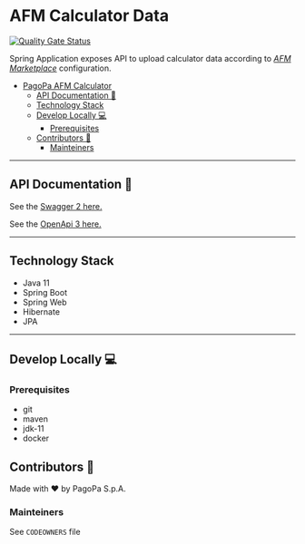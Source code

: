 # AFM Calculator Data

[![Quality Gate Status](https://sonarcloud.io/api/project_badges/measure?project=pagopa_pagopa-afm-calculator-data&metric=alert_status)](https://sonarcloud.io/dashboard?id=pagopa_pagopa-afm-calculator-data)

Spring Application exposes API to upload calculator data according to [_AFM Marketplace_](https://github.com/pagopa/pagopa-afm-marketplace-be) configuration.

- [PagoPa AFM Calculator](#pagopa-afm-calculator-data)
    - [API Documentation 📖](#api-documentation-)
    - [Technology Stack](#technology-stack)
    - [Develop Locally 💻](#develop-locally-)
        - [Prerequisites](#prerequisites-1)
    - [Contributors 👥](#contributors-)
        - [Mainteiners](#mainteiners)

---
## API Documentation 📖
See the [Swagger 2 here.](https://editor.swagger.io/?url=https://raw.githubusercontent.com/pagopa/pagopa-afm-calculator-data/main/openapi/swagger.json)

See the [OpenApi 3 here.](https://editor.swagger.io/?url=https://raw.githubusercontent.com/pagopa/pagopa-afm-calculator-data/main/openapi/openapi.json)

---

## Technology Stack
- Java 11
- Spring Boot
- Spring Web
- Hibernate
- JPA

---

## Develop Locally 💻

### Prerequisites
- git
- maven
- jdk-11
- docker

## Contributors 👥
Made with ❤️ by PagoPa S.p.A.

### Mainteiners
See `CODEOWNERS` file
